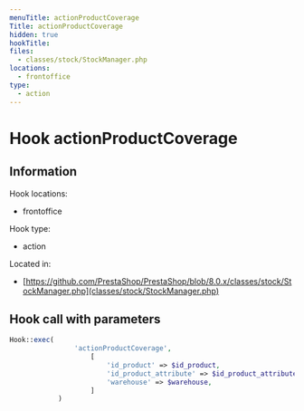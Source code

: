 ```yaml
---
menuTitle: actionProductCoverage
Title: actionProductCoverage
hidden: true
hookTitle: 
files:
  - classes/stock/StockManager.php
locations:
  - frontoffice
type:
  - action
---
```


# Hook actionProductCoverage

## Information

Hook locations: 
  - frontoffice

Hook type: 
  - action

Located in: 
  - [https://github.com/PrestaShop/PrestaShop/blob/8.0.x/classes/stock/StockManager.php](classes/stock/StockManager.php)

## Hook call with parameters

```php
Hook::exec(
                'actionProductCoverage',
                    [
                        'id_product' => $id_product,
                        'id_product_attribute' => $id_product_attribute,
                        'warehouse' => $warehouse,
                    ]
            )
```